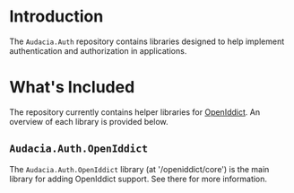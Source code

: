 # Introduction 

The `Audacia.Auth` repository contains libraries designed to help implement authentication and authorization in applications.

# What's Included

The repository currently contains helper libraries for [OpenIddict](https://documentation.openiddict.com/). An overview of each library is provided below.

##  `Audacia.Auth.OpenIddict`

The `Audacia.Auth.OpenIddict` library (at '/openiddict/core') is the main library for adding OpenIddict support. See there for more information.
